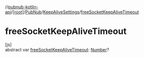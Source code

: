 //[pubnub-kotlin-api](../../../../index.md)/[[root]](../../index.md)/[PubNub](../index.md)/[KeepAliveSettings](index.md)/[freeSocketKeepAliveTimeout](free-socket-keep-alive-timeout.md)

# freeSocketKeepAliveTimeout

[js]\
abstract var [freeSocketKeepAliveTimeout](free-socket-keep-alive-timeout.md): [Number](https://kotlinlang.org/api/latest/jvm/stdlib/kotlin-stdlib/kotlin/-number/index.html)?
